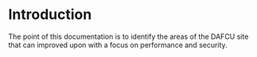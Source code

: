 Introduction
=======

The point of this documentation is to identify the areas of the DAFCU site that can improved upon with a focus on performance and security.